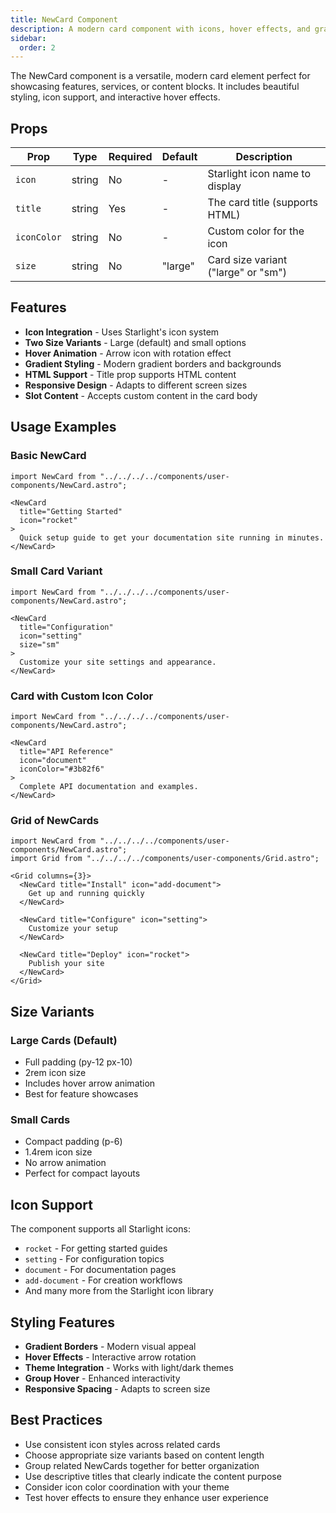 ```yaml
---
title: NewCard Component
description: A modern card component with icons, hover effects, and gradient borders for showcasing content.
sidebar:
  order: 2
---
```


The NewCard component is a versatile, modern card element perfect for showcasing features, services, or content blocks. It includes beautiful styling, icon support, and interactive hover effects.

## Props

| Prop | Type | Required | Default | Description |
|------|------|----------|---------|-------------|
| `icon` | string | No | - | Starlight icon name to display |
| `title` | string | Yes | - | The card title (supports HTML) |
| `iconColor` | string | No | - | Custom color for the icon |
| `size` | string | No | "large" | Card size variant ("large" or "sm") |

## Features

- **Icon Integration** - Uses Starlight's icon system
- **Two Size Variants** - Large (default) and small options
- **Hover Animation** - Arrow icon with rotation effect
- **Gradient Styling** - Modern gradient borders and backgrounds
- **HTML Support** - Title prop supports HTML content
- **Responsive Design** - Adapts to different screen sizes
- **Slot Content** - Accepts custom content in the card body

## Usage Examples

### Basic NewCard
```mdx
import NewCard from "../../../../components/user-components/NewCard.astro";

<NewCard 
  title="Getting Started"
  icon="rocket"
>
  Quick setup guide to get your documentation site running in minutes.
</NewCard>
```

### Small Card Variant
```mdx
import NewCard from "../../../../components/user-components/NewCard.astro";

<NewCard 
  title="Configuration"
  icon="setting"
  size="sm"
>
  Customize your site settings and appearance.
</NewCard>
```

### Card with Custom Icon Color
```mdx
import NewCard from "../../../../components/user-components/NewCard.astro";

<NewCard 
  title="API Reference"
  icon="document"
  iconColor="#3b82f6"
>
  Complete API documentation and examples.
</NewCard>
```

### Grid of NewCards
```mdx
import NewCard from "../../../../components/user-components/NewCard.astro";
import Grid from "../../../../components/user-components/Grid.astro";

<Grid columns={3}>
  <NewCard title="Install" icon="add-document">
    Get up and running quickly
  </NewCard>
  
  <NewCard title="Configure" icon="setting">
    Customize your setup
  </NewCard>
  
  <NewCard title="Deploy" icon="rocket">
    Publish your site
  </NewCard>
</Grid>
```

## Size Variants

### Large Cards (Default)
- Full padding (py-12 px-10)
- 2rem icon size
- Includes hover arrow animation
- Best for feature showcases

### Small Cards
- Compact padding (p-6)
- 1.4rem icon size
- No arrow animation
- Perfect for compact layouts

## Icon Support

The component supports all Starlight icons:
- `rocket` - For getting started guides
- `setting` - For configuration topics
- `document` - For documentation pages
- `add-document` - For creation workflows
- And many more from the Starlight icon library

## Styling Features

- **Gradient Borders** - Modern visual appeal
- **Hover Effects** - Interactive arrow rotation
- **Theme Integration** - Works with light/dark themes
- **Group Hover** - Enhanced interactivity
- **Responsive Spacing** - Adapts to screen size

## Best Practices

- Use consistent icon styles across related cards
- Choose appropriate size variants based on content length
- Group related NewCards together for better organization
- Use descriptive titles that clearly indicate the content purpose
- Consider icon color coordination with your theme
- Test hover effects to ensure they enhance user experience